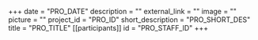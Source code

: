 +++
date = "PRO_DATE"
description = ""
external_link = ""
image = ""
picture = ""
project_id = "PRO_ID"
short_description = "PRO_SHORT_DES"
title = "PRO_TITLE"
[[participants]]
    id = "PRO_STAFF_ID"
+++

